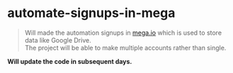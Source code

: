 # automate-signups-in-mega

> Will made the automation signups in [mega.io](https://mega.io) which is used to store data like Google Drive.   
> The project will be able to make multiple accounts rather than single.  


**Will update the code in subsequent days.**
